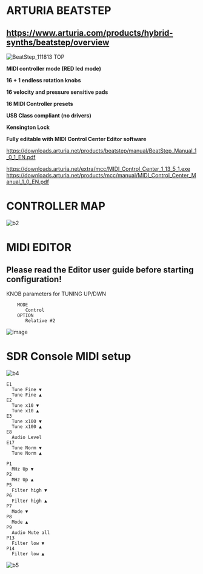 # ARTURIA BEATSTEP

## https://www.arturia.com/products/hybrid-synths/beatstep/overview
![BeatStep_111813 TOP](https://user-images.githubusercontent.com/96939950/148024423-9f36837d-5712-46e9-8975-26f0ba584473.png)

**MIDI controller mode (RED led mode)**

**16 + 1 endless rotation knobs**

**16 velocity and pressure sensitive pads**

**16 MIDI Controller presets**

**USB Class compliant (no drivers)**

**Kensington Lock**

**Fully editable with MIDI Control Center Editor software**

https://downloads.arturia.net/products/beatstep/manual/BeatStep_Manual_1_0_1_EN.pdf

https://downloads.arturia.net/extra/mcc/MIDI_Control_Center_1_13_5_1.exe
https://downloads.arturia.net/products/mcc/manual/MIDI_Control_Center_Manual_1_0_EN.pdf


# CONTROLLER MAP

![b2](https://user-images.githubusercontent.com/96939950/148035040-1df6c673-0f0c-45ca-a3a2-3aa713b1dde7.gif)


# MIDI EDITOR
## Please read the Editor user guide before starting configuration!

 KNOB parameters for TUNING UP/DWN
        
        MODE
           Control
        OPTION
           Relative #2
![image](https://user-images.githubusercontent.com/96939950/147898828-f6cfbc28-94d7-41cb-b61d-91ebddd455cb.png)

# SDR Console MIDI setup
![b4](https://user-images.githubusercontent.com/96939950/148035079-5f768e69-829c-42d7-b278-565d23c5c380.gif)

    E1
      Tune Fine ▼	
      Tune Fine ▲	
    E2	
      Tune x10 ▼	
      Tune x10 ▲	
    E3	
      Tune x100 ▼	
      Tune x100 ▲	
    E8	
      Audio Level		
    E17	
      Tune Norm ▼	
      Tune Norm ▲	

    P1 	
      MHz Up ▼
    P2	
      MHz Up ▲
    P5	
      Filter high ▼		
    P6	
      Filter high ▲
    P7	
      Mode ▼	
    P8	
      Mode ▲	
    P9	
      Audio Mute all
    P13	
      Filter low ▼	
    P14	
      Filter low ▲
   
   ![b5](https://user-images.githubusercontent.com/96939950/148034838-8fc19518-cf2b-45b0-84ed-fe1a4f19f232.gif)




